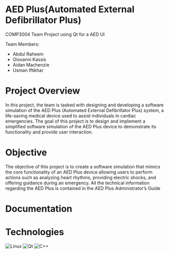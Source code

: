 # AED Plus(Automated External Defibrillator Plus)
 COMP3004 Team Project using Qt for a AED UI 
 
 Team Members:
 - Abdul Raheem
 - Giovanni Kassis
 - Aidan Machenzie
 - Usman Iftikhar

<h1>Project Overview</h1>
In this project, the team is tasked with designing and developing a software
simulation of the AED Plus (Automated External Defibrillator Plus) system, a life-saving medical
device used to assist individuals in cardiac emergencies.
The goal of this project is to design and implement a simplified software simulation of the AED
Plus device to demonstrate its functionality and provide user interaction.

<h1>Objective</h1>
The objective of this project is to create a software simulation that mimics the core
functionality of an AED Plus device allowing users to perform actions such as
analyzing heart rhythms, providing electric shocks, and offering guidance during an emergency.
All the technical information regarding the AED Plus is contained in the AED Plus
Administrator’s Guide

<h1>Documentation</h1>

<h1>Technologies</h1>

![Linux](https://img.shields.io/badge/Linux-FCC624?style=for-the-badge&logo=linux&logoColor=black)
![Qt](https://img.shields.io/badge/Qt-%23217346.svg?style=for-the-badge&logo=Qt&logoColor=white)
![C++](https://img.shields.io/badge/c++-%2300599C.svg?style=for-the-badge&logo=c%2B%2B&logoColor=white)
